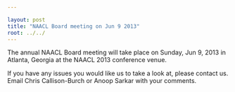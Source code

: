 ```yaml
---

layout: post
title: "NAACL Board meeting on Jun 9 2013"
root: ../../
---
```


The annual NAACL Board meeting will take place on Sunday, Jun 9, 2013 in Atlanta, Georgia at the NAACL 2013 conference venue.

If you have any issues you would like us to take a look at, please contact us. Email Chris Callison-Burch or Anoop Sarkar with your comments.
